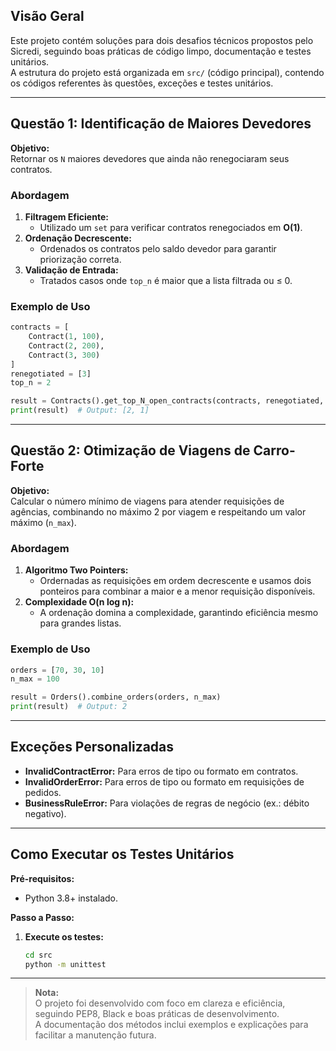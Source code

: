 ## Visão Geral  
Este projeto contém soluções para dois desafios técnicos propostos pelo Sicredi, seguindo boas práticas de código limpo, documentação e testes unitários.  
A estrutura do projeto está organizada em `src/` (código principal), contendo os códigos referentes às questões, exceções e testes unitários.

---

## Questão 1: Identificação de Maiores Devedores  
**Objetivo:**  
Retornar os `N` maiores devedores que ainda não renegociaram seus contratos.

### **Abordagem**  
1. **Filtragem Eficiente:**  
   - Utilizado um `set` para verificar contratos renegociados em **O(1)**.  
2. **Ordenação Decrescente:**  
   - Ordenados os contratos pelo saldo devedor para garantir priorização correta.  
3. **Validação de Entrada:**  
   - Tratados casos onde `top_n` é maior que a lista filtrada ou ≤ 0.  

### **Exemplo de Uso**  
```python
contracts = [
    Contract(1, 100),
    Contract(2, 200),
    Contract(3, 300)
]
renegotiated = [3]
top_n = 2

result = Contracts().get_top_N_open_contracts(contracts, renegotiated, top_n)
print(result)  # Output: [2, 1]
```

---

## Questão 2: Otimização de Viagens de Carro-Forte  
**Objetivo:**  
Calcular o número mínimo de viagens para atender requisições de agências, combinando no máximo 2 por viagem e respeitando um valor máximo (`n_max`).

### **Abordagem**  
1. **Algoritmo Two Pointers:**  
   - Ordernadas as requisições em ordem decrescente e usamos dois ponteiros para combinar a maior e a menor requisição disponíveis.  
2. **Complexidade O(n log n):**  
   - A ordenação domina a complexidade, garantindo eficiência mesmo para grandes listas.  

### **Exemplo de Uso**  
```python
orders = [70, 30, 10]
n_max = 100

result = Orders().combine_orders(orders, n_max)
print(result)  # Output: 2
```

---

## Exceções Personalizadas  
- **InvalidContractError:** Para erros de tipo ou formato em contratos.  
- **InvalidOrderError:** Para erros de tipo ou formato em requisições de pedidos.  
- **BusinessRuleError:** Para violações de regras de negócio (ex.: débito negativo).

---

## Como Executar os Testes Unitários  
**Pré-requisitos:**  
- Python 3.8+ instalado.  

**Passo a Passo:**  
1. **Execute os testes:**  
   ```bash
   cd src
   python -m unittest
   ```  

---

> **Nota:**  
> O projeto foi desenvolvido com foco em clareza e eficiência, seguindo PEP8, Black e boas práticas de desenvolvimento.  
> A documentação dos métodos inclui exemplos e explicações para facilitar a manutenção futura.
